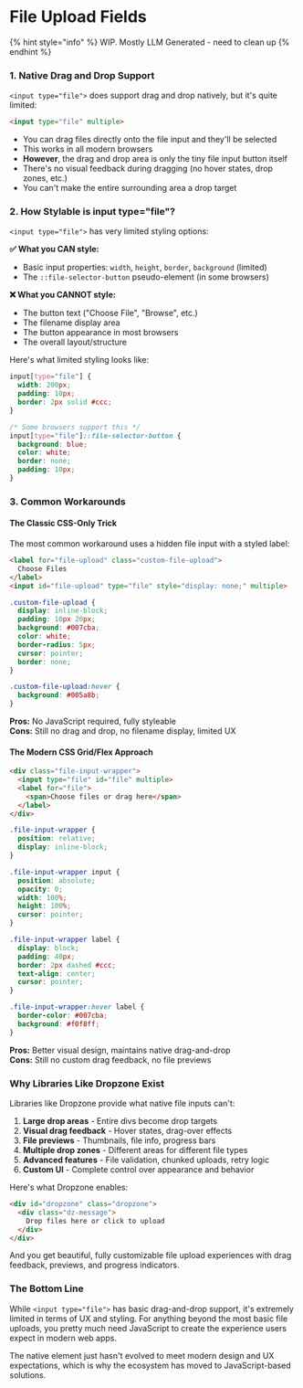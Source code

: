 # File Upload Fields

{% hint style="info" %}
WIP. Mostly LLM Generated - need to clean up
{% endhint %}



### 1. Native Drag and Drop Support

`<input type="file">` does support drag and drop natively, but it's quite limited:

```html
<input type="file" multiple>
```

* You can drag files directly onto the file input and they'll be selected
* This works in all modern browsers
* **However**, the drag and drop area is only the tiny file input button itself
* There's no visual feedback during dragging (no hover states, drop zones, etc.)
* You can't make the entire surrounding area a drop target

### 2. How Stylable is input type="file"?

`<input type="file">` has very limited styling options:

**✅ What you CAN style:**

* Basic input properties: `width`, `height`, `border`, `background` (limited)
* The `::file-selector-button` pseudo-element (in some browsers)

**❌ What you CANNOT style:**

* The button text ("Choose File", "Browse", etc.)
* The filename display area
* The button appearance in most browsers
* The overall layout/structure

Here's what limited styling looks like:

```css
input[type="file"] {
  width: 200px;
  padding: 10px;
  border: 2px solid #ccc;
}

/* Some browsers support this */
input[type="file"]::file-selector-button {
  background: blue;
  color: white;
  border: none;
  padding: 10px;
}
```

### 3. Common Workarounds

#### The Classic CSS-Only Trick

The most common workaround uses a hidden file input with a styled label:

```html
<label for="file-upload" class="custom-file-upload">
  Choose Files
</label>
<input id="file-upload" type="file" style="display: none;" multiple>
```

```css
.custom-file-upload {
  display: inline-block;
  padding: 10px 20px;
  background: #007cba;
  color: white;
  border-radius: 5px;
  cursor: pointer;
  border: none;
}

.custom-file-upload:hover {
  background: #005a8b;
}
```

**Pros:** No JavaScript required, fully styleable\
**Cons:** Still no drag and drop, no filename display, limited UX

#### The Modern CSS Grid/Flex Approach

```html
<div class="file-input-wrapper">
  <input type="file" id="file" multiple>
  <label for="file">
    <span>Choose files or drag here</span>
  </label>
</div>
```

```css
.file-input-wrapper {
  position: relative;
  display: inline-block;
}

.file-input-wrapper input {
  position: absolute;
  opacity: 0;
  width: 100%;
  height: 100%;
  cursor: pointer;
}

.file-input-wrapper label {
  display: block;
  padding: 40px;
  border: 2px dashed #ccc;
  text-align: center;
  cursor: pointer;
}

.file-input-wrapper:hover label {
  border-color: #007cba;
  background: #f0f8ff;
}
```

**Pros:** Better visual design, maintains native drag-and-drop\
**Cons:** Still no custom drag feedback, no file previews

### Why Libraries Like Dropzone Exist

Libraries like Dropzone provide what native file inputs can't:

1. **Large drop areas** - Entire divs become drop targets
2. **Visual drag feedback** - Hover states, drag-over effects
3. **File previews** - Thumbnails, file info, progress bars
4. **Multiple drop zones** - Different areas for different file types
5. **Advanced features** - File validation, chunked uploads, retry logic
6. **Custom UI** - Complete control over appearance and behavior

Here's what Dropzone enables:

```html
<div id="dropzone" class="dropzone">
  <div class="dz-message">
    Drop files here or click to upload
  </div>
</div>
```

And you get beautiful, fully customizable file upload experiences with drag feedback, previews, and progress indicators.

### The Bottom Line

While `<input type="file">` has basic drag-and-drop support, it's extremely limited in terms of UX and styling. For anything beyond the most basic file uploads, you pretty much need JavaScript to create the experience users expect in modern web apps.

The native element just hasn't evolved to meet modern design and UX expectations, which is why the ecosystem has moved to JavaScript-based solutions.

